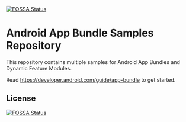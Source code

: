 [![FOSSA Status](https://app.fossa.com/api/projects/git%2Bgithub.com%2Frlfagan%2Fapp-bundle-samples.svg?type=shield)](https://app.fossa.com/projects/git%2Bgithub.com%2Frlfagan%2Fapp-bundle-samples?ref=badge_shield)

Android App Bundle Samples Repository
=====================================

This repository contains multiple samples for Android App Bundles and Dynamic Feature Modules.

Read https://developer.android.com/guide/app-bundle to get started.


## License
[![FOSSA Status](https://app.fossa.com/api/projects/git%2Bgithub.com%2Frlfagan%2Fapp-bundle-samples.svg?type=large)](https://app.fossa.com/projects/git%2Bgithub.com%2Frlfagan%2Fapp-bundle-samples?ref=badge_large)
